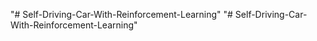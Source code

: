 "# Self-Driving-Car-With-Reinforcement-Learning" 
"# Self-Driving-Car-With-Reinforcement-Learning" 

